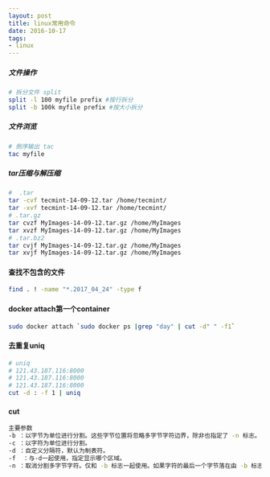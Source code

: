 ```yaml
---
layout: post
title: linux常用命令
date: 2016-10-17
tags: 
- linux
---
```



##### 文件操作
``` bash
# 拆分文件 split
split -l 100 myfile prefix #按行拆分
split -b 100k myfile prefix #按大小拆分
```

##### 文件浏览

``` bash
# 倒序输出 tac
tac myfile
```

##### tar压缩与解压缩

``` bash
#  .tar
tar -cvf tecmint-14-09-12.tar /home/tecmint/
tar -xvf tecmint-14-09-12.tar /home/tecmint/
# .tar.gz
tar cvzf MyImages-14-09-12.tar.gz /home/MyImages
tar xvzf MyImages-14-09-12.tar.gz /home/MyImages
# .tar.bz2
tar cvjf MyImages-14-09-12.tar.gz /home/MyImages
tar xvjf MyImages-14-09-12.tar.gz /home/MyImages
```

#### 查找不包含的文件
``` bash
find . ! -name "*.2017_04_24" -type f
```

#### docker attach第一个container
``` bash
sudo docker attach `sudo docker ps |grep "day" | cut -d" " -f1`
```

#### 去重复uniq
``` bash
# uniq
# 121.43.187.116:8000
# 121.43.187.116:8000
# 121.43.187.116:8000
cut -d : -f 1 | uniq
```

#### cut
``` bash
主要参数
-b ：以字节为单位进行分割。这些字节位置将忽略多字节字符边界，除非也指定了 -n 标志。
-c ：以字符为单位进行分割。
-d ：自定义分隔符，默认为制表符。
-f  ：与-d一起使用，指定显示哪个区域。
-n ：取消分割多字节字符。仅和 -b 标志一起使用。如果字符的最后一个字节落在由 -b 标志的 List 参数指示的<br />范围之内，该字符将被写出；否则，该字符将被排除。
```



